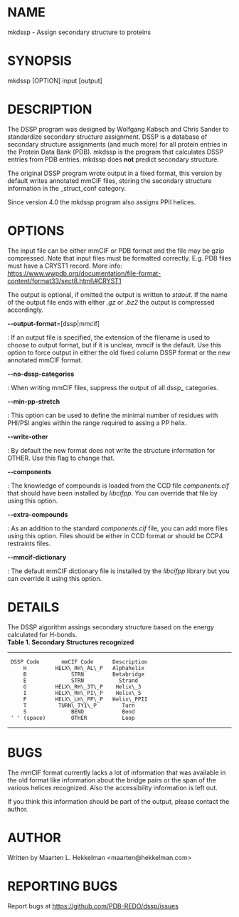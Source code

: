 NAME
====

mkdssp - Assign secondary structure to proteins

SYNOPSIS
========

mkdssp \[OPTION\] input \[output\]

DESCRIPTION
===========

The DSSP program was designed by Wolfgang Kabsch and Chris Sander to
standardize secondary structure assignment. DSSP is a database of
secondary structure assignments (and much more) for all protein entries
in the Protein Data Bank (PDB). mkdssp is the program that calculates
DSSP entries from PDB entries. mkdssp does **not** predict secondary
structure.

The original DSSP program wrote output in a fixed format, this version
by default writes annotated mmCIF files, storing the secondary structure
information in the \_struct\_conf category.

Since version 4.0 the mkdssp program also assigns PPII helices.

OPTIONS
=======

The input file can be either mmCIF or PDB format and the file may be
gzip compressed. Note that input files must be formatted correctly. E.g.
PDB files must have a CRYST1 record. More info:
https://www.wwpdb.org/documentation/file-format-content/format33/sect8.html\#CRYST1

The output is optional, if omitted the output is written to *stdout*. If
the name of the output file ends with either *.gz* or *.bz2* the output
is compressed accordingly.

**\--output-format**=\[dssp\|mmcif\]

:   If an output file is specified, the extension of the filename is
    used to choose to output format, but if it is unclear, mmcif is the
    default. Use this option to force output in either the old fixed
    column DSSP format or the new annotated mmCIF format.

**\--no-dssp-categories**

:   When writing mmCIF files, suppress the output of all dssp\_
    categories.

**\--min-pp-stretch**

:   This option can be used to define the minimal number of residues
    with PHI/PSI angles within the range required to assing a PP helix.

**\--write-other**

:   By default the new format does not write the structure information
    for OTHER. Use this flag to change that.

**\--components**

:   The knowledge of compounds is loaded from the CCD file
    *components.cif* that should have been installed by *libcifpp*. You
    can override that file by using this option.

**\--extra-compounds**

:   As an addition to the standard *components.cif* file, you can add
    more files using this option. Files should be either in CCD format
    or should be CCP4 restraints files.

**\--mmcif-dictionary**

:   The default mmCIF dictionary file is installed by the *libcifpp*
    library but you can override it using this option.

DETAILS
=======

The DSSP algorithm assings secondary structure based on the energy
calculated for H-bonds.\
**Table 1. Secondary Structures recognized**

  --------------- ----------------- -------------
     DSSP Code       mmCIF Code      Description
         H         HELX\_RH\_AL\_P   Alphahelix
         B              STRN         Betabridge
         E              STRN           Strand
         G         HELX\_RH\_3T\_P    Helix\_3
         I         HELX\_RH\_PI\_P    Helix\_5
         P         HELX\_LH\_PP\_P   Helix\_PPII
         T          TURN\_TY1\_P        Turn
         S              BEND            Bend
     ' ' (space)        OTHER           Loop
  --------------- ----------------- -------------

BUGS
====

The mmCIF format currently lacks a lot of information that was available
in the old format like information about the bridge pairs or the span of
the various helices recognized. Also the accessibility information is
left out.

If you think this information should be part of the output, please
contact the author.

AUTHOR
======

Written by Maarten L. Hekkelman \<maarten\@hekkelman.com\>

REPORTING BUGS
==============

Report bugs at https://github.com/PDB-REDO/dssp/issues
